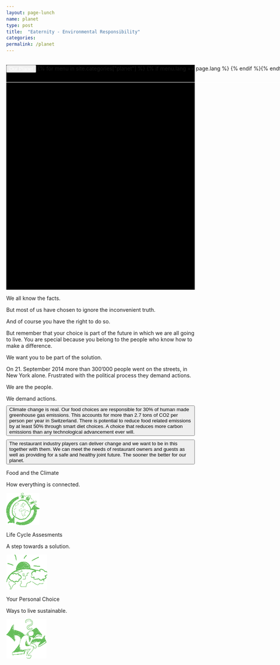 ```yaml
---
layout: page-lunch
name: planet
type: post
title:  "Eaternity - Environmental Responsibility"
categories:
permalink: /planet
---
```



<div style="background-color: #000;">
	<div class="container-hero container-hero-1 clearfix" style="background-image: url('/images/2222523978_f48bf28571_o.jpg'); background-repeat: no-repeat; background-size: 1024px 1024px;background-position: 50% 0%;background-color: #000;height: 600px;">
		<div class="container-hero-content container-hero-content-1 clearfix">
			<div class="container-4 clearfix" style="margin-bottom:-40px;margin-top:30px;width: 960px;height: 46px;border-bottom: 1px solid rgb(255, 255, 255);">
				<button class="text text-5" style="text-align:left;color:#fff" onClick="window.location='/planet';" >Our Planet</button>
				{% for menu in site.categories["planet"] %}
				{% if menu.lang == page.lang %}
				<button class="_button" style="float:right;margin-left:20px;margin-top:8px;font-size:0.95em" onClick="window.location='{{menu.url}}';">{{menu.title}}</button>
				{% endif %}{% endfor %}
			</div>
		</div>
	</div>
</div>

<div class="element element-4 clearfix">
	<p class="text text-32">We all know the facts.</p>
</div>


<div class="container-25 clearfix">
	<p class="text text-41">But most of us have chosen to ignore the inconvenient truth. </p>
</div>
<p class="text text-45">And of course you have the right to do so.</p>
<p class="text text-51">But remember that your choice is part of the future in which we are all going to live. You are special because you belong to the people who know how to make a difference.<br></p>
<p class="text text-55">We want you to be part of the solution.</p>
<div class="container-36" style="background-image: url('/images/demonstrations.jpg')"></div>
<p class="text text-66">On 21. September 2014 more than 300’000 people went on the streets, in New York alone. Frustrated with the political process they demand actions.</p>
<div class="container-41 clearfix">
	<div class="element element-20"></div>
	<div class="container-47 clearfix">
		<p class="text text-84">We are the people.</p>
		<p class="text text-88" style="margin-bottom:10px">We demand actions.</p>
		<button class="_button _button-158" style="text-align:left;margin-bottom:10px">Climate change is real. Our food choices are responsible for 30% of human made greenhouse gas emissions. This accounts for more than 2.7 tons of CO2 per person per year in Switzerland. There is potential to reduce food related emissions by at least 50% through smart diet choices. A choice that reduces more carbon emissions than any technological advancement ever will.</button>
		<button class="_button _button-164" style="text-align:left">The restaurant industry players can deliver change and we want to be in this together with them. We can meet the needs of restaurant owners and guests as well as providing for a safe and healthy joint future. The sooner the better for our planet.</button>
	</div>
</div>
<div class="follow-up-footer clearfix">
	<div class="element-about-eaternity element-about-eaternity-5 clearfix">
		<p class="text text-125">Food and the Climate</p>
		<p class="text text-133">How everything is connected.</p>
		<img class="image" src="/images/globe-circle-89x86.png" data-rimage data-src="/images/globe-circle-89x86.png" data-srcat2x="/images/globe-circle-89x86@2x.png">
	</div>
	<div class="element-co2footprint element-co2footprint-5 clearfix">
		<p class="text text-149">Life Cycle Assesments</p>
		<p class="text text-158">A step towards a solution.</p>
		<img class="image" src="/images/globe-sun-109x93.png" data-rimage data-src="/images/globe-sun-109x93.png" data-srcat2x="/images/globe-sun-109x93@2x.png">
	</div>
	<div class="element-allergens element-allergens-5 clearfix">
		<p class="text text-181">Your Personal Choice</p>
		<p class="text text-194">Ways to live sustainable.</p>
		<img class="image" src="/images/guy2-107x105.png" data-rimage data-src="/images/guy2-107x105.png">
	</div>
</div>
